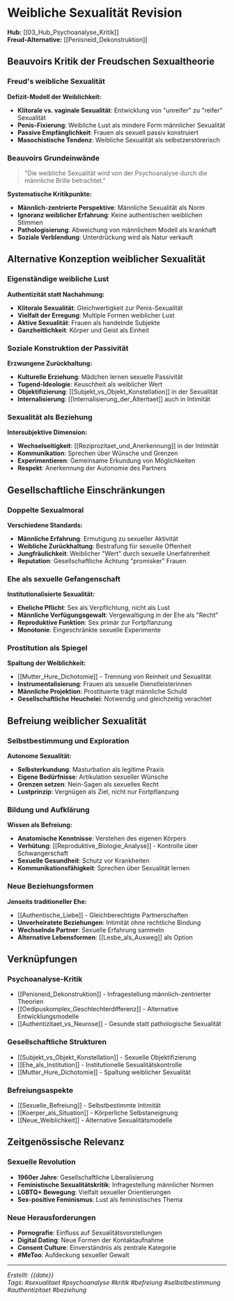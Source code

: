 # Weibliche Sexualität Revision

**Hub:** [[03_Hub_Psychoanalyse_Kritik]]  
**Freud-Alternative:** [[Penisneid_Dekonstruktion]]

## Beauvoirs Kritik der Freudschen Sexualtheorie

### Freud's weibliche Sexualität
**Defizit-Modell der Weiblichkeit:**
- **Klitorale vs. vaginale Sexualität**: Entwicklung von "unreifer" zu "reifer" Sexualität
- **Penis-Fixierung**: Weibliche Lust als mindere Form männlicher Sexualität
- **Passive Empfänglichkeit**: Frauen als sexuell passiv konstruiert
- **Masochistische Tendenz**: Weibliche Sexualität als selbstzerstörerisch

### Beauvoirs Grundeinwände
> "Die weibliche Sexualität wird von der Psychoanalyse durch die männliche Brille betrachtet."

**Systematische Kritikpunkte:**
- **Männlich-zentrierte Perspektive**: Männliche Sexualität als Norm
- **Ignoranz weiblicher Erfahrung**: Keine authentischen weiblichen Stimmen
- **Pathologisierung**: Abweichung von männlichem Modell als krankhaft
- **Soziale Verblendung**: Unterdrückung wird als Natur verkauft

## Alternative Konzeption weiblicher Sexualität

### Eigenständige weibliche Lust
**Authentizität statt Nachahmung:**
- **Klitorale Sexualität**: Gleichwertigkeit zur Penis-Sexualität
- **Vielfalt der Erregung**: Multiple Formen weiblicher Lust
- **Aktive Sexualität**: Frauen als handelnde Subjekte
- **Ganzheitlichkeit**: Körper und Geist als Einheit

### Soziale Konstruktion der Passivität
**Erzwungene Zurückhaltung:**
- **Kulturelle Erziehung**: Mädchen lernen sexuelle Passivität
- **Tugend-Ideologie**: Keuschheit als weiblicher Wert
- **Objektifizierung**: [[Subjekt_vs_Objekt_Konstellation]] in der Sexualität
- **Internalisierung**: [[Internalisierung_der_Alteritaet]] auch in Intimität

### Sexualität als Beziehung
**Intersubjektive Dimension:**
- **Wechselseitigkeit**: [[Reziprozitaet_und_Anerkennung]] in der Intimität
- **Kommunikation**: Sprechen über Wünsche und Grenzen
- **Experimentieren**: Gemeinsame Erkundung von Möglichkeiten
- **Respekt**: Anerkennung der Autonomie des Partners

## Gesellschaftliche Einschränkungen

### Doppelte Sexualmoral
**Verschiedene Standards:**
- **Männliche Erfahrung**: Ermutigung zu sexueller Aktivität
- **Weibliche Zurückhaltung**: Bestrafung für sexuelle Offenheit
- **Jungfräulichkeit**: Weiblicher "Wert" durch sexuelle Unerfahrenheit
- **Reputation**: Gesellschaftliche Ächtung "promisker" Frauen

### Ehe als sexuelle Gefangenschaft
**Institutionalisierte Sexualität:**
- **Eheliche Pflicht**: Sex als Verpflichtung, nicht als Lust
- **Männliche Verfügungsgewalt**: Vergewaltigung in der Ehe als "Recht"
- **Reproduktive Funktion**: Sex primär zur Fortpflanzung
- **Monotonie**: Eingeschränkte sexuelle Experimente

### Prostitution als Spiegel
**Spaltung der Weiblichkeit:**
- [[Mutter_Hure_Dichotomie]] - Trennung von Reinheit und Sexualität
- **Instrumentalisierung**: Frauen als sexuelle Dienstleisterinnen
- **Männliche Projektion**: Prostituierte trägt männliche Schuld
- **Gesellschaftliche Heuchelei**: Notwendig und gleichzeitig verachtet

## Befreiung weiblicher Sexualität

### Selbstbestimmung und Exploration
**Autonome Sexualität:**
- **Selbsterkundung**: Masturbation als legitime Praxis
- **Eigene Bedürfnisse**: Artikulation sexueller Wünsche
- **Grenzen setzen**: Nein-Sagen als sexuelles Recht
- **Lustprinzip**: Vergnügen als Ziel, nicht nur Fortpflanzung

### Bildung und Aufklärung
**Wissen als Befreiung:**
- **Anatomische Kenntnisse**: Verstehen des eigenen Körpers
- **Verhütung**: [[Reproduktive_Biologie_Analyse]] - Kontrolle über Schwangerschaft
- **Sexuelle Gesundheit**: Schutz vor Krankheiten
- **Kommunikationsfähigkeit**: Sprechen über Sexualität lernen

### Neue Beziehungsformen
**Jenseits traditioneller Ehe:**
- [[Authentische_Liebe]] - Gleichberechtigte Partnerschaften
- **Unverheiratete Beziehungen**: Intimität ohne rechtliche Bindung
- **Wechselnde Partner**: Sexuelle Erfahrung sammeln
- **Alternative Lebensformen**: [[Lesbe_als_Ausweg]] als Option

## Verknüpfungen

### Psychoanalyse-Kritik
- [[Penisneid_Dekonstruktion]] - Infragestellung männlich-zentrierter Theorien
- [[Oedipuskomplex_Geschlechterdifferenz]] - Alternative Entwicklungsmodelle
- [[Authentizitaet_vs_Neurose]] - Gesunde statt pathologische Sexualität

### Gesellschaftliche Strukturen
- [[Subjekt_vs_Objekt_Konstellation]] - Sexuelle Objektifizierung
- [[Ehe_als_Institution]] - Institutionelle Sexualitätskontrolle
- [[Mutter_Hure_Dichotomie]] - Spaltung weiblicher Sexualität

### Befreiungsaspekte
- [[Sexuelle_Befreiung]] - Selbstbestimmte Intimität
- [[Koerper_als_Situation]] - Körperliche Selbstaneignung
- [[Neue_Weiblichkeit]] - Alternative Sexualitätsmodelle

## Zeitgenössische Relevanz

### Sexuelle Revolution
- **1960er Jahre**: Gesellschaftliche Liberalisierung
- **Feministische Sexualitätskritik**: Infragestellung männlicher Normen
- **LGBTQ+ Bewegung**: Vielfalt sexueller Orientierungen
- **Sex-positive Feminismus**: Lust als feministisches Thema

### Neue Herausforderungen
- **Pornografie**: Einfluss auf Sexualitätsvorstellungen
- **Digital Dating**: Neue Formen der Kontaktaufnahme
- **Consent Culture**: Einverständnis als zentrale Kategorie
- **#MeToo**: Aufdeckung sexueller Gewalt

---

*Erstellt: {{date}}*  
*Tags: #sexualitaet #psychoanalyse #kritik #befreiung #selbstbestimmung #authentizitaet #beziehung*